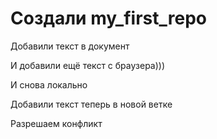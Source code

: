 # Создали my_first_repo

Добавили текст в документ

И добавили ещё текст с браузера)))

И снова локально

Добавили текст теперь в новой ветке

Разрешаем конфликт
